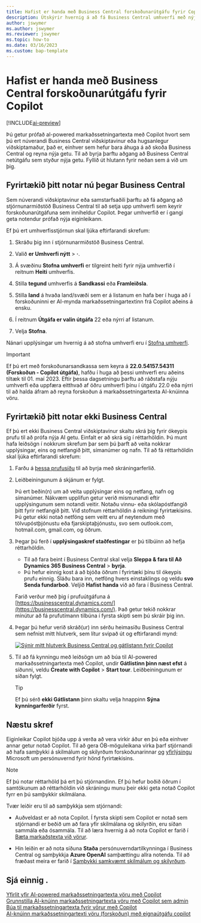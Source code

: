 ```yaml
---
title: Hafist er handa með Business Central forskoðunarútgáfu fyrir Copilot
description: Útskýrir hvernig á að fá Business Central umhverfi með nýja AI getu til að búa til textatillögur að vöru-/vörulýsingum.
author: jswymer
ms.author: jswymer
ms.reviewer: jswymer
ms.topic: how-to
ms.date: 03/16/2023
ms.custom: bap-template
---
```


# Hafist er handa með Business Central forskoðunarútgáfu fyrir Copilot

[!INCLUDE[ai-preview](includes/ai-preview.md)]

Þú getur prófað al-powered markaðssetningartexta með Copilot hvort sem þú ert núverandi Business Central viðskiptavinur eða hugsanlegur viðskiptamaður, það er, einhver sem hefur bara áhuga á að skoða Business Central og reyna nýja getu. Til að byrja þarftu aðgang að Business Central netútgáfu sem styður nýja getu. Fyllið út hlutann fyrir neðan sem á við um þig.

## Fyrirtækið þitt notar nú þegar Business Central

Sem núverandi viðskiptavinur eða samstarfsaðili þarftu að fá aðgang að stjórnunarmiðstöð Business Central til að setja upp umhverfi sem keyrir forskoðunarútgáfuna sem inniheldur Copilot. Þegar umhverfið er í gangi geta notendur prófað nýja eiginleikann.

Ef þú ert umhverfisstjórnun skal ljúka eftirfarandi skrefum:

1. Skráðu þig inn í stjórnunarmiðstöð Business Central.
2. Valið **er Umhverfi nýtt** > **·**.
3. Á svæðinu **Stofna umhverfi** er tilgreint heiti fyrir nýja umhverfið í reitnum **Heiti** umhverfis.
4. Stilla **tegund** umhverfis á **Sandkassi** eða **Framleiðsla**.
5. Stilla **land** á hvaða land/svæði sem er á listanum en hafa ber í huga að í forskoðuninni er AI-mynda markaðssetningartextinn frá Copilot aðeins á ensku.
6. Í reitnum **Útgáfa er valin útgáfa** 22 eða nýrri af listanum.

   <!--
   > [!IMPORTANT]
   > You must use **22.0.54157.54311 (Preview - Copilot edition)** to experience Copilot.
   -->
7. Velja **Stofna**.  

Nánari upplýsingar um hvernig á að stofna umhverfi eru í [Stofna umhverfi](/dynamics365/business-central/dev-itpro/administration/tenant-admin-center-environments#create-a-new-environment).

> [!IMPORTANT]
> Ef þú ert með forskoðunarsandkassa sem keyra á **22.0.54157.54311 (Forskoðun - Copilot útgáfa)**, hafðu í huga að þessi umhverfi eru aðeins tiltæk til 01. maí 2023. Eftir þessa dagsetningu þarftu að ráðstafa nýju umhverfi eða uppfæra eitthvað af öðru umhverfi þínu í útgáfu 22.0 eða nýrri til að halda áfram að reyna forskoðun á markaðssetningartexta AI-knúinna vöru.

## Fyrirtækið þitt notar ekki Business Central

Ef þú ert ekki Business Central viðskiptavinur skaltu skrá þig fyrir ókeypis prufu til að prófa nýja AI getu. Einfalt er að skrá sig í réttarhöldin. Þú munt hafa leiðsögn í nokkrum skrefum þar sem þú þarft að veita nokkrar upplýsingar, eins og netfangið þitt, símanúmer og nafn. Til að fá réttarhöldin skal ljúka eftirfarandi skrefum:

1. Farðu á [þessa prufusíðu](https://go.microsoft.com/fwlink/?linkid=2227167) til að byrja með skráningarferlið.
2. Leiðbeiningunum á skjánum er fylgt.

   Þú ert beðin(n) um að veita upplýsingar eins og netfang, nafn og símanúmer. Nákvæm upplifun getur verið mismunandi eftir upplýsingunum sem notandi veitir. <!--But here are a couple important points to be aware of as you run through the sign-up process:--> Notaðu vinnu- eða skólapóstfangið þitt fyrir netfangið þitt. Viđ stofnum réttarhöldin á reikningi fyrirtækisins. Þú getur ekki notað netföng sem veitt eru af neytendum með tölvupóstþjónustu eða fjarskiptaþjónustu, svo sem outlook.com, hotmail.com, gmail.com, og öðrum.
   
   <!-- When you get to the option for **Country or region** be sure to set this **United States**.

      > [!IMPORTANT]
      > You must set **Country or region** to **United States**; otherwise the AI-powered item marketing text with Copilot won't be available in Business Central.  -->
3. Þegar þú ferð í **upplýsingaskref staðfestingar** er þú tilbúinn að hefja réttarhöldin.

   - Til að fara beint í Business Central skal velja **Sleppa & fara til Að Dynamics 365 Business Central** > **byrja**.
   - Þú hefur einnig kost á að bjóða öðrum í fyrirtæki þínu til ókeypis prufu einnig. Sláðu bara inn, netföng hvers einstaklings og veldu **svo Senda fundarboð**. Veljið **Hafist handa** við að fara í Business Central.  

   Farið verður með þig í prufuútgáfuna á [https://businesscentral.dynamics.com/](https://businesscentral.dynamics.com/). Það getur tekið nokkrar mínútur að fá prufutímann tilbúna í fyrsta skipti sem þú skráir þig inn.

<!--
1. On the **Let's get you started** step, enter your work or school email address, then select **Next**.

   Use your work or school email address. We'll establish your trial on your organization's account. You can't use email addresses provided by consumer email services or telecommunication providers, such as outlook.com, hotmail.com, gmail.com, and others.
3. When asked what kind of email you have, select **I got it from my organization** > **Next**.
4. On the **Create your account** step, you provide information that will help use set up a trial version of Business Central that you can sign in to.

   1. Provide a telephone number that we can use to send you a verification code. Enter a country code and number that isn't VoIP or toll free.
   2. Choose how you want us to send the verification code:
      - Select **Text me** to get the verification code in a text message.
      - Select **Call me** to get the code in a voice message.
   3. Select **Send verification code**. 
   4. When you get the code, type it in the **Enter your verification code** box, then select **Verify**.

      Once you're verified, we'll send you an email with another verification code that you'll use in the next step to complete creating your account.
   5. Fill in your first and last name.
   6. Set **Country or region** to **United States**.

      > [!IMPORTANT]
      > You must set **Country or region** to **United States**; otherwise the AI-powered item marketing text with Copilot won't be available in Business Central.  

   7. Enter a valid phone umber in the **Business telephone number** box.
   8. In the **Create password** and **Confirm password** boxes, enter a password that you want to use to sign in to Business Central. The password must at least eight characters and include at least one number, an uppercase letter, and a lower case letter.
   9. In the **Verification code** box, enter the verification code we sent you in an email, then select **Next**.
   10. When you get a prompt that your account is successfully created, select **Sign in**.
-->

4. Þegar þú hefur verið skráð(ur) inn sérðu heimasíðu Business Central sem nefnist mitt hlutverk, sem lítur svipað út og eftirfarandi mynd:

   [![Sýnir mitt hlutverk Business Central og gátlistann fyrir Copilot](media/copilot-checklist.png)](media/copilot-checklist.png#lightbox)

5. Til að fá kynningu með leiðsögn um að búa til AI-powered markaðssetningartexta með Copilot, undir **Gátlistinn þinn næst efst** á síðunni, veldu **Create with Copilot** > **Start tour**. Leiðbeiningunum er síðan fylgt.

   > [!TIP]
   > Ef þú sérð **ekki Gátlistann** þinn skaltu velja hnappinn **Sýna kynningarferðir** fyrst.

## Næstu skref

Eiginleikar Copilot bjóða upp á verða að vera virkir áður en þú eða einhver annar getur notað Copilot. Til að gera ÓB-möguleikana virka þarf stjórnandi að hafa samþykki á skilmálum og skilyrðum forskoðunarinnar [og](https://dynamics.microsoft.com/legaldocs/supp-dynamics365-preview/) [yfirlýsingu](https://go.microsoft.com/fwlink/?LinkId=521839) Microsoft um persónuvernd fyrir hönd fyrirtækisins.

> [!NOTE]
> Ef þú notar réttarhöld þá ert þú stjórnandinn. Ef þú hefur boðið öðrum í samtökunum að réttarhöldin við skráningu munu þeir ekki geta notað Copilot fyrr en þú samþykkir skilmálana.

Tvær leiðir eru til að samþykkja sem stjórnandi:

- Auðveldast er að nota Copilot. Í fyrsta skipti sem Copilot er notað sem stjórnandi er beðið um að fara yfir skilmálana og skilyrðin, eru síðan sammála eða ósammála. Til að læra hvernig á að nota Copilot er farið í [Bæta markaðstexta við vörur](item-marketing-text.md).  

- Hin leiðin er að nota síðuna **Staða** persónuverndartilkynninga í Business Central og samþykkja **Azure OpenAI** samþættingu allra notenda. Til að fræðast meira er farið í [Samþykki samkvæmt skilmálum og skilyrðum](enable-ai.md#consent-to-or-reject-preview-and-privacy-terms-and-conditions-for-all-users).

## Sjá einnig .

[Yfirlit yfir AI-powered markaðssetningartexta vöru með Copilot](ai-overview.md)  
[Grunnstilla AI-knúinn markaðssetningartexta vöru með Copilot sem admin](enable-ai.md)  
[Búa til markaðssetningartexta fyrir vörur með Copilot](item-marketing-text.md)  
[AI-knúinn markaðssetningartexti vöru (forskoðun) með eignaútgáfu copilot](ai-faq.md)  